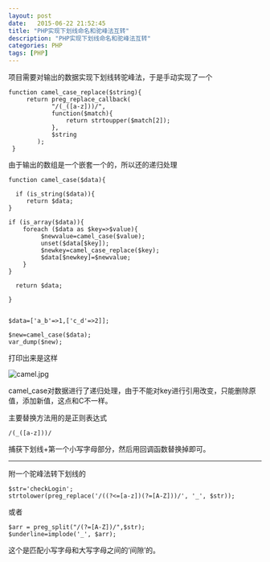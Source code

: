 ```yaml
---
layout: post
date:   2015-06-22 21:52:45
title: "PHP实现下划线命名和驼峰法互转"
description: "PHP实现下划线命名和驼峰法互转"
categories: PHP
tags: [PHP]
---
```


项目需要对输出的数据实现下划线转驼峰法，于是手动实现了一个

    
    function camel_case_replace($string){
         return preg_replace_callback(
                "/(_([a-z]))/",
                function($match){
                    return strtoupper($match[2]);
                },
                $string
            );
     }  


由于输出的数组是一个嵌套一个的，所以还的递归处理


    function camel_case($data){
    
      if (is_string($data)){
         return $data;
    }
    
    if (is_array($data)){
        foreach ($data as $key=>$value){
             $newvalue=camel_case($value);
             unset($data[$key]);
             $newkey=camel_case_replace($key);
             $data[$newkey]=$newvalue;
        }
    }
    
      return $data;
    
    }

 
    $data=['a_b'=>1,['c_d'=>2]];
        
    $new=camel_case($data);
    var_dump($new);


打印出来是这样

![camel.jpg](http://www.didibird.com/wp-content/uploads/2015/06/camel.jpg)

camel_case对数据进行了递归处理，由于不能对key进行引用改变，只能删除原值，添加新值，这点和C不一样。

主要替换方法用的是正则表达式

    /(_([a-z]))/

捕获下划线+第一个小写字母部分，然后用回调函数替换掉即可。


----
附一个驼峰法转下划线的

    $str='checkLogin';
    strtolower(preg_replace('/((?<=[a-z])(?=[A-Z]))/', '_', $str));

或者

    $arr = preg_split("/(?=[A-Z])/",$str);
    $underline=implode('_', $arr);

 这个是匹配小写字母和大写字母之间的‘间隙’的。
